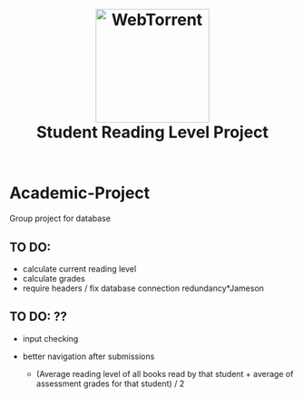 <h1 align="center">
  <br>
  <img src="https://pbs.twimg.com/profile_images/829960966/bookcase_400x400.png" alt="WebTorrent" width="200">
  <br>
  Student Reading Level Project
  <br>
  <br>
</h1>

# Academic-Project

Group project for database

## TO DO:

* calculate current reading level
* calculate grades
* require headers / fix database connection redundancy*Jameson 

## TO DO: ??
* input checking
* better navigation after submissions


    - (Average reading level of all books read by that student + average of assessment grades for that student) / 2
